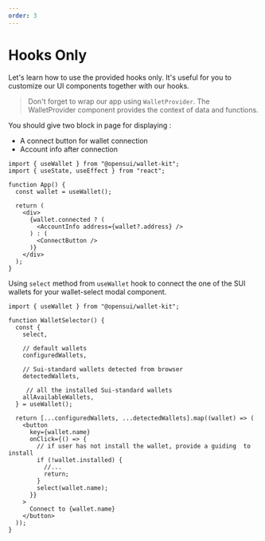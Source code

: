 ```yaml
---
order: 3
---
```


# Hooks Only

Let's learn how to use the provided hooks only. It's useful for you to customize our UI components together with our hooks.

> Don't forget to wrap our app using `WalletProvider`. The WalletProvider component provides the context of data and functions.

You should give two block in page for displaying :

* A connect button for wallet connection
* Account info after connection

```
import { useWallet } from "@opensui/wallet-kit";
import { useState, useEffect } from "react";

function App() {
  const wallet = useWallet();

  return (
    <div>
      {wallet.connected ? (
        <AccountInfo address={wallet?.address} />
      ) : (
        <ConnectButton />
      )}
    </div>
  );
}
```

Using `select` method from `useWallet` hook to connect the one of the SUI wallets for your wallet-select modal component.

```
import { useWallet } from "@opensui/wallet-kit";

function WalletSelector() {
  const {
    select,
    
    // default wallets
    configuredWallets, 
    
    // Sui-standard wallets detected from browser
    detectedWallets, 
    
     // all the installed Sui-standard wallets
    allAvailableWallets,
  } = useWallet();

  return [...configuredWallets, ...detectedWallets].map((wallet) => (
    <button
      key={wallet.name}
      onClick={() => {
        // if user has not install the wallet, provide a guiding  to install
        if (!wallet.installed) {
          //...
          return;
        }
        select(wallet.name);
      }}
    >
      Connect to {wallet.name}
    </button>
  ));
}
```
